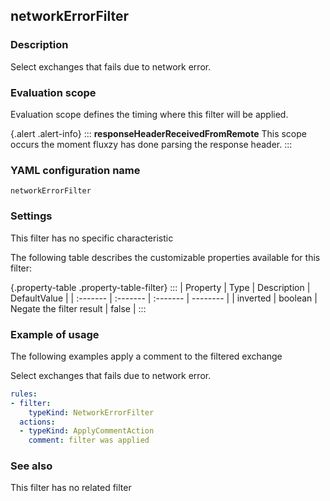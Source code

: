 ## networkErrorFilter

### Description

Select exchanges that fails due to network error.

### Evaluation scope

Evaluation scope defines the timing where this filter will be applied. 

{.alert .alert-info}
:::
**responseHeaderReceivedFromRemote** This scope occurs the moment fluxzy has done parsing the response header.
:::

### YAML configuration name

    networkErrorFilter

### Settings

This filter has no specific characteristic

The following table describes the customizable properties available for this filter: 

{.property-table .property-table-filter}
:::
| Property | Type | Description | DefaultValue |
| :------- | :------- | :------- | -------- |
| inverted | boolean | Negate the filter result | false |
:::

### Example of usage

The following examples apply a comment to the filtered exchange

Select exchanges that fails due to network error.

```yaml
rules:
- filter:
    typeKind: NetworkErrorFilter
  actions:
  - typeKind: ApplyCommentAction
    comment: filter was applied
```


### See also

This filter has no related filter

